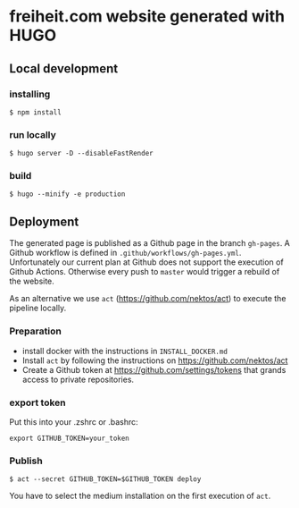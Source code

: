 # freiheit.com website generated with HUGO

## Local development

### installing
    $ npm install

### run locally
    $ hugo server -D --disableFastRender

### build
    $ hugo --minify -e production

## Deployment

The generated page is published as a Github page in the branch `gh-pages`.
A Github workflow is defined in `.github/workflows/gh-pages.yml`.
Unfortunately our current plan at Github does not support the execution of Github Actions.
Otherwise every push to `master` would trigger a rebuild of the website.

As an alternative we use `act` (https://github.com/nektos/act) to execute the pipeline locally.

### Preparation

* install docker with the instructions in `INSTALL_DOCKER.md`
* Install `act` by following the instructions on https://github.com/nektos/act
* Create a Github token at https://github.com/settings/tokens that grands access to private repositories.

### export token
Put this into your .zshrc or .bashrc:

    export GITHUB_TOKEN=your_token

### Publish

    $ act --secret GITHUB_TOKEN=$GITHUB_TOKEN deploy

You have to select the medium installation on the first execution of `act`.
